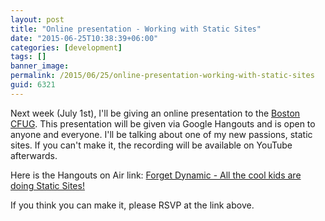 ```yaml
---
layout: post
title: "Online presentation - Working with Static Sites"
date: "2015-06-25T10:38:39+06:00"
categories: [development]
tags: []
banner_image: 
permalink: /2015/06/25/online-presentation-working-with-static-sites
guid: 6321
---
```


Next week (July 1st), I'll be giving an online presentation to the <a href="http://www.meetup.com/Boston-ColdFusion-User-Group/">Boston CFUG</a>. This presentation will be given via Google Hangouts and is open to anyone and everyone. I'll be talking about one of my new passions, static sites. If you can't make it, the recording will be available on YouTube afterwards. 

Here is the Hangouts on Air link: <a href="https://plus.google.com/u/0/events/cj9gq79q1nei2fmksdmhbjkkt1o">Forget Dynamic - All the cool kids are doing Static Sites!</a>

If you think you can make it, please RSVP at the link above.